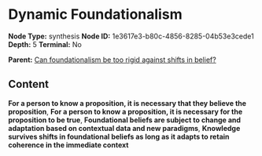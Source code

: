 # Dynamic Foundationalism

**Node Type:** synthesis
**Node ID:** 1e3617e3-b80c-4856-8285-04b53e3cede1
**Depth:** 5
**Terminal:** No

**Parent:** [Can foundationalism be too rigid against shifts in belief?](can-foundationalism-be-too-rigid-against-shifts-in-belief-antithesis-510ad6a7-a02a-4376-8190-17ff5f54fe76.md)

## Content

**For a person to know a proposition, it is necessary that they believe the proposition**, **For a person to know a proposition, it is necessary for the proposition to be true**, **Foundational beliefs are subject to change and adaptation based on contextual data and new paradigms**, **Knowledge survives shifts in foundational beliefs as long as it adapts to retain coherence in the immediate context**
